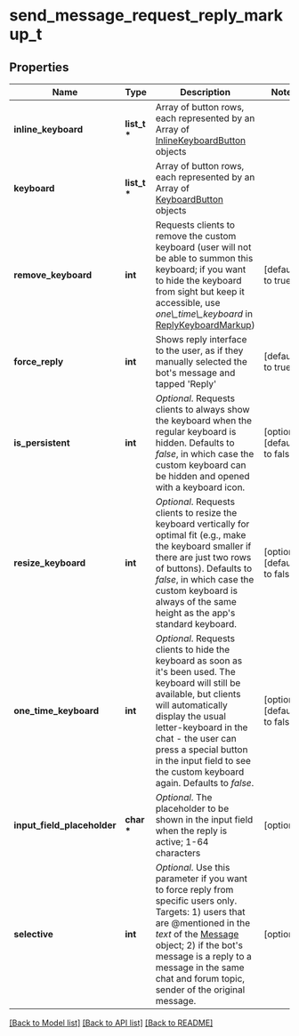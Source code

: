 # send_message_request_reply_markup_t

## Properties
Name | Type | Description | Notes
------------ | ------------- | ------------- | -------------
**inline_keyboard** | **list_t \*** | Array of button rows, each represented by an Array of [InlineKeyboardButton](https://core.telegram.org/bots/api/#inlinekeyboardbutton) objects | 
**keyboard** | **list_t \*** | Array of button rows, each represented by an Array of [KeyboardButton](https://core.telegram.org/bots/api/#keyboardbutton) objects | 
**remove_keyboard** | **int** | Requests clients to remove the custom keyboard (user will not be able to summon this keyboard; if you want to hide the keyboard from sight but keep it accessible, use *one\\_time\\_keyboard* in [ReplyKeyboardMarkup](https://core.telegram.org/bots/api/#replykeyboardmarkup)) | [default to true]
**force_reply** | **int** | Shows reply interface to the user, as if they manually selected the bot&#39;s message and tapped &#39;Reply&#39; | [default to true]
**is_persistent** | **int** | *Optional*. Requests clients to always show the keyboard when the regular keyboard is hidden. Defaults to *false*, in which case the custom keyboard can be hidden and opened with a keyboard icon. | [optional] [default to false]
**resize_keyboard** | **int** | *Optional*. Requests clients to resize the keyboard vertically for optimal fit (e.g., make the keyboard smaller if there are just two rows of buttons). Defaults to *false*, in which case the custom keyboard is always of the same height as the app&#39;s standard keyboard. | [optional] [default to false]
**one_time_keyboard** | **int** | *Optional*. Requests clients to hide the keyboard as soon as it&#39;s been used. The keyboard will still be available, but clients will automatically display the usual letter-keyboard in the chat - the user can press a special button in the input field to see the custom keyboard again. Defaults to *false*. | [optional] [default to false]
**input_field_placeholder** | **char \*** | *Optional*. The placeholder to be shown in the input field when the reply is active; 1-64 characters | [optional] 
**selective** | **int** | *Optional*. Use this parameter if you want to force reply from specific users only. Targets: 1) users that are @mentioned in the *text* of the [Message](https://core.telegram.org/bots/api/#message) object; 2) if the bot&#39;s message is a reply to a message in the same chat and forum topic, sender of the original message. | [optional] 

[[Back to Model list]](../README.md#documentation-for-models) [[Back to API list]](../README.md#documentation-for-api-endpoints) [[Back to README]](../README.md)


